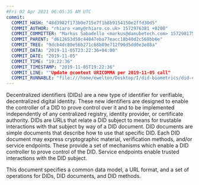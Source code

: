 ```yaml
---
#Fri 02 Apr 2021 06:05:35 AM UTC
commit:
  COMMIT_HASH: "48d3982f173b0e715e7f1b8b9154150e2ffd30d5"
  COMMIT_AUTHOR: "rhiaro <amy@rhiaro.co.uk> 1572976381 +0200"
  COMMIT_COMMITTER: "Markus Sabadello <markus@danubetech.com> 1572981756 +0400"
  COMMIT_PARENT: "d612653d50c44047eba77eacc18b40d2c568bb6e"
  COMMIT_TREE: "9dcb4dc80e56b271c68b89e712f90d5dd0e3e88a"
  COMMIT_DATA: "2019-11-05T23:22:36+04:00"
  COMMIT_DATE: "2019-11-05"
  COMMIT_TIME: "19:22:36"
  COMMIT_TIMESTAMP: "2019-11-05T19:22:36"
  COMMIT_LINE: ""Update @context URICOMMA per 2019-11-05 call"
  COMMIT_RUNNABLE: "file:///home/ewelton/Desktop/I/did-biometrics/did-core-dataset/analysis/gitinfo/48d3982f173b0e715e7f1b8b9154150e2ffd30d5/snapshot/index.html"
---
```


<section id="abstract">
<p>
<a>Decentralized identifiers</a> (DIDs) are a new type of identifier for
verifiable, decentralized digital identity. These new identifiers
are designed to enable the controller of a <a>DID</a> to prove control over
it and to be implemented independently of any centralized registry,
identity provider, or certificate authority. <a>DIDs</a> are URLs that relate
a <a>DID subject</a> to means for trustable interactions with that subject by way
of a <a>DID document</a>. <a>DID documents</a> are simple documents that describe how
to use that specific <a>DID</a>. Each <a>DID document</a> may express cryptographic
material, verification methods, and/or <a>service endpoints</a>. These provide
a set of mechanisms which enable a <a>DID controller</a> to prove control of the
<a>DID</a>. <a>Service endpoints</a> enable trusted interactions with the <a>DID
subject</a>.
    </p>
<p>
This document specifies a common data model, a URL format, and a set of operations for
<a>DIDs</a>, DID documents, and DID methods.
    </p>
</section>

